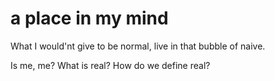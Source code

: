 # a place in my mind

What I would'nt give to be normal, live in that bubble of naive.

Is me, me? What is real? How do we define real?
